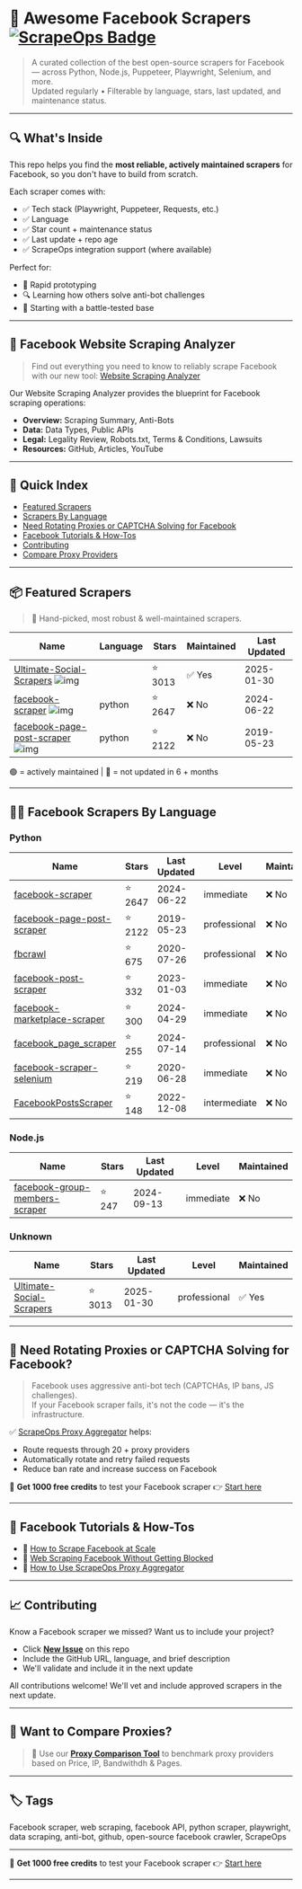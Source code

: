# 🛒 Awesome Facebook Scrapers [![ScrapeOps Badge](https://img.shields.io/badge/powered_by-ScrapeOps-blue)](https://scrapeops.io)

> A curated collection of the best open-source scrapers for Facebook — across Python, Node.js, Puppeteer, Playwright, Selenium, and more.  
> Updated regularly • Filterable by language, stars, last updated, and maintenance status.

---

## 🔍 What's Inside
This repo helps you find the **most reliable, actively maintained scrapers** for Facebook, so you don't have to build from scratch.  

Each scraper comes with:

- ✅ Tech stack (Playwright, Puppeteer, Requests, etc.)
- ✅ Language
- ✅ Star count + maintenance status
- ✅ Last update + repo age
- ✅ ScrapeOps integration support (where available)

Perfect for:  
- 🧪 Rapid prototyping  
- 🔍 Learning how others solve anti-bot challenges  
- 🚀 Starting with a battle-tested base

---

## 🧠 Facebook Website Scraping Analyzer
> Find out everything you need to know to reliably scrape Facebook with our new tool: [Website Scraping Analyzer](https://scrapeops.io/websites/facebook)

Our Website Scraping Analyzer provides the blueprint for Facebook scraping operations:
- **Overview:** Scraping Summary, Anti-Bots
- **Data:** Data Types, Public APIs
- **Legal:** Legality Review, Robots.txt, Terms & Conditions, Lawsuits
- **Resources:** GitHub, Articles, YouTube

---

## 📑 Quick Index
- [Featured Scrapers](#featured-facebook-scrapers)
- [Scrapers By Language](#facebook-scrapers-by-language)
- [Need Rotating Proxies or CAPTCHA Solving for Facebook](#rotating-proxies-or-captcha-solving-for-facebook)
- [Facebook Tutorials & How-Tos](#facebook-tutorials)
- [Contributing](#contributing)
- [Compare Proxy Providers](#compare-proxies)

---

## 📦 Featured Scrapers <a id="featured-facebook-scrapers"></a>
> 🏅 Hand-picked, most robust & well-maintained scrapers.

| Name | Language | Stars | Maintained | Last Updated |
|------|----------|-------|------------|--------------|
| [Ultimate-Social-Scrapers](https://github.com/harismuneer/Ultimate-Social-Scrapers) ![img](https://github.com/harismuneer.png?size=20) |  | ⭐ 3013 | ✅ Yes | 2025-01-30 |
| [facebook-scraper](https://github.com/kevinzg/facebook-scraper) ![img](https://github.com/kevinzg.png?size=20) | python | ⭐ 2647 | ❌ No | 2024-06-22 |
| [facebook-page-post-scraper](https://github.com/minimaxir/facebook-page-post-scraper) ![img](https://github.com/minimaxir.png?size=20) | python | ⭐ 2122 | ❌ No | 2019-05-23 |

🟢 = actively maintained \| 🔴 = not updated in 6 + months

---

## 🧑‍💻 Facebook Scrapers By Language <a id="facebook-scrapers-by-language"></a>
### Python
| Name | Stars | Last Updated | Level | Maintained |
|------|-------|--------------|-------|------------|
| [facebook-scraper](https://github.com/kevinzg/facebook-scraper) | ⭐ 2647 | 2024-06-22 | immediate | ❌ No |
| [facebook-page-post-scraper](https://github.com/minimaxir/facebook-page-post-scraper) | ⭐ 2122 | 2019-05-23 | professional | ❌ No |
| [fbcrawl](https://github.com/rugantio/fbcrawl) | ⭐ 675 | 2020-07-26 | professional | ❌ No |
| [facebook-post-scraper](https://github.com/brutalsavage/facebook-post-scraper) | ⭐ 332 | 2023-01-03 | immediate | ❌ No |
| [facebook-marketplace-scraper](https://github.com/passivebot/facebook-marketplace-scraper) | ⭐ 300 | 2024-04-29 | immediate | ❌ No |
| [facebook_page_scraper](https://github.com/shaikhsajid1111/facebook_page_scraper) | ⭐ 255 | 2024-07-14 | professional | ❌ No |
| [facebook-scraper-selenium](https://github.com/apurvmishra99/facebook-scraper-selenium) | ⭐ 219 | 2020-06-28 | immediate | ❌ No |
| [FacebookPostsScraper](https://github.com/hhsm95/FacebookPostsScraper) | ⭐ 148 | 2022-12-08 | intermediate | ❌ No |


### Node.js
| Name | Stars | Last Updated | Level | Maintained |
|------|-------|--------------|-------|------------|
| [facebook-group-members-scraper](https://github.com/floriandiud/facebook-group-members-scraper) | ⭐ 247 | 2024-09-13 | immediate | ❌ No |


### Unknown
| Name | Stars | Last Updated | Level | Maintained |
|------|-------|--------------|-------|------------|
| [Ultimate-Social-Scrapers](https://github.com/harismuneer/Ultimate-Social-Scrapers) | ⭐ 3013 | 2025-01-30 | professional | ✅ Yes |

---

## 🔐 Need Rotating Proxies or CAPTCHA Solving for Facebook?<a id="rotating-proxies-or-captcha-solving-for-facebook"></a>

> Facebook uses aggressive anti-bot tech (CAPTCHAs, IP bans, JS challenges).  
> If your Facebook scraper fails, it's not the code — it's the infrastructure.

✅ [ScrapeOps Proxy Aggregator](https://scrapeops.io/proxy-aggregator/) helps:  
- Route requests through 20 + proxy providers  
- Automatically rotate and retry failed requests  
- Reduce ban rate and increase success on Facebook

🎁 **Get 1000 free credits** to test your Facebook scraper 👉 [Start here](https://scrapeops.io)

---

## 🧠 Facebook Tutorials & How-Tos<a id="facebook-tutorials"></a>
- 📘 [How to Scrape Facebook at Scale](https://scrapeops.io/websites/facebook/how-to-scrape-facebook)
- 🔐 [Web Scraping Facebook Without Getting Blocked](https://scrapeops.io/web-scraping-playbook/web-scraping-without-getting-blocked/)
- 🧪 [How to Use ScrapeOps Proxy Aggregator](https://scrapeops.io/docs/web-scraping-proxy-api-aggregator/quickstart/)

---

## 📈 Contributing<a id="contributing"></a>

Know a Facebook scraper we missed? Want us to include your project?

- Click **[New Issue](../../issues/new)** on this repo
- Include the GitHub URL, language, and brief description
- We'll validate and include it in the next update

All contributions welcome! We'll vet and include approved scrapers in the next update.

---

## 📣 Want to Compare Proxies?<a id="compare-proxies"></a>

> 📰 Use our [**Proxy Comparison Tool**](https://scrapeops.io/proxy-providers/comparison/) to benchmark proxy providers based on Price, IP, Bandwithdh & Pages.

---

## 🏷 Tags
Facebook scraper, web scraping, facebook API, python scraper, playwright, data scraping, anti-bot, github, open-source facebook crawler, ScrapeOps

---

🎁 **Get 1000 free credits** to test your Facebook scraper 👉 [Start here](https://scrapeops.io)

---